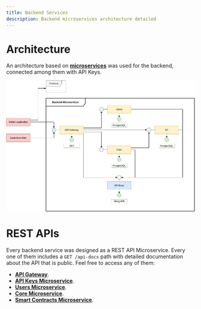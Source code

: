 ```yaml
---
title: Backend Services
description: Backend microservices architecture detailed
---
```


<!-- ##################################################################### -->

# Architecture

An architecture based on [**microservices**](https://microservices.io/) was used for the backend, connected among them with API Keys.

<p align="center">
  <img src="./assets/arch.png">
</p>

# REST APIs

Every backend service was designed as a REST API Microservice. Every one of them includes a `GET /api-docs` path with detailed documentation about the API that is public. Feel free to access any of them:

-   [**API Gateway**](http://sf-tdp2-gateway.herokuapp.com/api-docs/).
-   [**API Keys Microservice**](http://sf-tdp2-apikeys-main.herokuapp.com/api-docs).
-   [**Users Microservice**](https://sf-tdp2-users.herokuapp.com/api-docs/).
-   [**Core Microservice**](https://sf-tdp2-core.herokuapp.com/api-docs/).
-   [**Smart Contracts Microservice**](https://sf-tdp2-sc.herokuapp.com/api-docs/).

<!-- ##################################################################### -->

